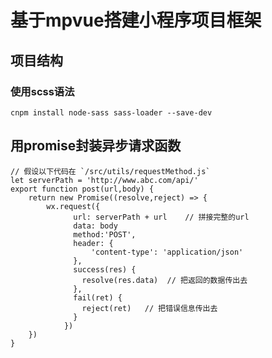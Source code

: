 
# 基于mpvue搭建小程序项目框架 
## 项目结构
### 使用scss语法
`cnpm install node-sass sass-loader --save-dev`






## 用promise封装异步请求函数 

```
// 假设以下代码在 `/src/utils/requestMethod.js`
let serverPath = 'http://www.abc.com/api/'
export function post(url,body) {
    return new Promise((resolve,reject) => {
        wx.request({
              url: serverPath + url    // 拼接完整的url
              data: body
              method:'POST',
              header: {
                  'content-type': 'application/json'
              },
              success(res) {
                resolve(res.data)  // 把返回的数据传出去
              },
              fail(ret) {
                reject(ret)   // 把错误信息传出去
              }
            })
    })
}
```
